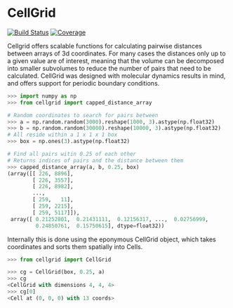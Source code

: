 CellGrid
========

[![Build Status](https://img.shields.io/travis/richardjgowers/cellgrid.svg)](https://travis-ci.org/richardjgowers/cellgrid)
[![Coverage](https://img.shields.io/coveralls/richardjgowers/cellgrid.svg)](https://coveralls.io/r/richardjgowers/cellgrid?branch=master)

Cellgrid offers scalable functions for calculating pairwise distances between arrays of 3d coordinates.
For many cases the distances only up to a given value are of interest, meaning that the volume can be decomposed into smaller subvolumes to reduce the number of pairs that need to be calculated.
CellGrid was designed with molecular dynamics results in mind, and offers support for periodic boundary conditions.

``` python
>>> import numpy as np
>>> from cellgrid import capped_distance_array

# Random coordinates to search for pairs between
>>> a = np.random.random(3000).reshape(1000, 3).astype(np.float32)
>>> b = np.random.random(30000).reshape(10000, 3).astype(np.float32)
# All reside within a 1 x 1 x 1 box
>>> box = np.ones(3).astype(np.float32)

# Find all pairs witin 0.25 of each other
# Returns indices of pairs and the distance between them
>>> capped_distance_array(a, b, 0.25, box)
(array([[ 226, 8896],
        [ 226, 3557],
        [ 226, 8982],
        ..., 
        [ 259,   11],
        [ 259, 2215],
        [ 259, 5117]]),
 array([ 0.21252801,  0.21431111,  0.12156317, ...,  0.02756999,
         0.24850761,  0.15750615], dtype=float32))

```

Internally this is done using the eponymous CellGrid object, which takes coordinates and sorts them spatially into Cells.

``` python
>>> from cellgrid import CellGrid

>>> cg = CellGrid(box, 0.25, a)
>>> cg
<CellGrid with dimensions 4, 4, 4>
>>> cg[0]
<Cell at (0, 0, 0) with 13 coords>

```

